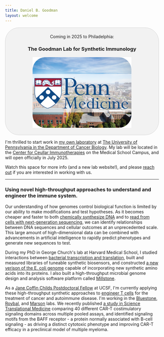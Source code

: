 ```yaml
---
title: Daniel B. Goodman
layout: welcome
---
```


<div style="background-color: #f2f2f2; border: 1px solid #d3d3d3; border-radius: 45px; padding: 20px; text-align: center;">
	Coming in 2025 to Philadelphia:
	<h3> The Goodman Lab for Synthetic Immunology</h3>

<div style="text-align: center;">
	<img src="assets/penn_med_logo.png" alt="The Goodman Lab for Synthetic Immunology at the University of Pennsylvania" style="width:70%;">
</div>
</div>

I'm thrilled to start work in [my own laboratory](https://twitter.com/dbgoodman/status/1848752674076037162) at [The University of Pennsylvania in the Department of Cancer Biology](https://www.med.upenn.edu/cbio/). My lab will be located in the [Center for Ceullar Immunotherapies](https://www.med.upenn.edu/cci/) on the Medical School Campus, and will open officially in July 2025.

Watch this space for more info (and a new lab website!), and please [reach out](mailto:dbgoodman@gmail.com) if you are interested in working with us.

---

### Using novel high-throughput approaches to understand and engineer the immune system.

Our understanding of how genomes control biological function is limited by our ability to make modifications and test hypotheses. As it becomes cheaper and faster to both [chemically synthesize DNA](http://www.nature.com/nmeth/journal/v11/n5/abs/nmeth.2918.html) and to [read from cells with next-generation sequencing](https://www.nature.com/articles/nbt.2421), we can identify relationships between DNA sequences and cellular outcomes at an unprecedented scale. This large amount of high-dimensional data can be combined with advancements in artificial intelligence to rapidly predict phenotypes and generate new sequences to test.

During my PhD in George Church's lab at Harvard Medical School, I studied interactions between [bacterial transcription and translation](https://www.ncbi.nlm.nih.gov/pubmed/24072823), built and measured libraries of tuneable synthetic biosensors, and constructed [a new verison of the E. coli genome](https://www.ncbi.nlm.nih.gov/pubmed/24136966) capable of incorporating new synthetic amino acids into its proteins. I also built a high-throughput microbial genome design and analysis software platform called [Millstone](https://churchlab.github.io/millstone/).

As a [Jane Coffin Childs Postdoctoral Fellow](http://www.jccfund.org/) at UCSF, I'm currently applying these high-throughput synthetic approaches to [engineer T cells](https://www.nature.com/nature/journal/v545/n7655/full/nature22395.html) for the treatment of cancer and autoimmune disease. I'm working in the [Bluestone](https://bluestonelab.ucsf.edu/people), [Roybal](https://www.roybal-lab.org/people/), and [Marson](http://marsonlab.ucsf.edu/) labs. We recently published [a study in Science Translational Medicine](https://www.science.org/doi/10.1126/scitranslmed.abm1463) comparing 40 different CAR-T costimulatory signaling domains across multiple pooled assays, and identified signaling motifs from the BAFF receptor - a protein normally associated with B-cell signaling - as driving a distinct cytotoxic phenotype and improving CAR-T efficacy in a preclinical model of multiple myeloma. 


